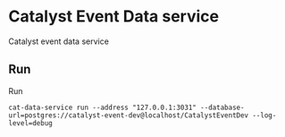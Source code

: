 # Catalyst Event Data service

Catalyst event data service

## Run
Run
```
cat-data-service run --address "127.0.0.1:3031" --database-url=postgres://catalyst-event-dev@localhost/CatalystEventDev --log-level=debug
```
